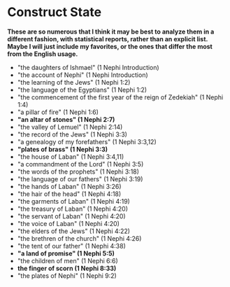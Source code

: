 # Construct State

**These are so numerous that I think it may be best to analyze them in a different
fashion, with statistical reports, rather than an explicit list. Maybe I will
just include my favorites, or the ones that differ the most from the English
usage.**

*   "the daughters of Ishmael" (1 Nephi Introduction)
*   "the account of Nephi" (1 Nephi Introduction)
*   "the learning of the Jews" (1 Nephi 1:2)
*   "the language of the Egyptians" (1 Nephi 1:2)
*   "the commencement of the first year of the reign of Zedekiah" (1 Nephi 1:4)
*   "a pillar of fire" (1 Nephi 1:6)
*   **"an altar of stones" (1 Nephi 2:7)**
*   "the valley of Lemuel" (1 Nephi 2:14)
*   "the record of the Jews" (1 Nephi 3:3)
*   "a genealogy of my forefathers" (1 Nephi 3:3,12)
*   **"plates of brass" (1 Nephi 3:3)**
*   "the house of Laban" (1 Nephi 3:4,11)
*   "a commandment of the Lord" (1 Nephi 3:5)
*   "the words of the prophets" (1 Nephi 3:18)
*   "the language of our fathers" (1 Nephi 3:19)
*   "the hands of Laban" (1 Nephi 3:26)
*   "the hair of the head" (1 Nephi 4:18)
*   "the garments of Laban" (1 Nephi 4:19)
*   "the treasury of Laban" (1 Nephi 4:20)
*   "the servant of Laban" (1 Nephi 4:20)
*   "the voice of Laban" (1 Nephi 4:20)
*   "the elders of the Jews" (1 Nephi 4:22)
*   "the brethren of the church" (1 Nephi 4:26)
*   "the tent of our father" (1 Nephi 4:38)
*   **"a land of promise" (1 Nephi 5:5)**
*   "the children of men" (1 Nephi 6:6)
*   **the finger of scorn (1 Nephi 8:33)**
*   "the plates of Nephi" (1 Nephi 9:2)